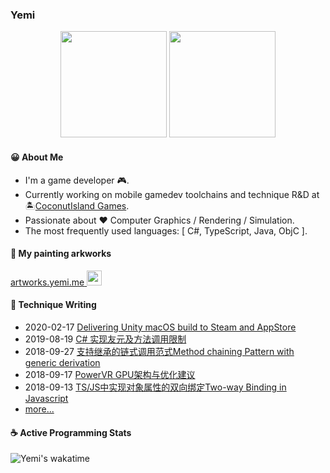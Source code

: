 ### Yemi

<p align="center">
<img style="display:inline-block" height="170" src="https://github-readme-stats.vercel.app/api?username=zcyemi&hide=contribs&count_private=true"/>
<img style="display:inline-block" height="170" src="https://github-readme-stats.vercel.app/api/top-langs/?username=zcyemi&layout=compact&hide=html&count_private=true&langs_count=6"/>
</p>

#### 😀 About Me

- I'm a game developer 🎮.
- Currently working on mobile gamedev toolchains and technique R&D at 🏝️[CoconutIsland Games](https://www.coconut.is/).
- Passionate about :heart: Computer Graphics / Rendering / Simulation.
- The most frequently used languages: [ C#, TypeScript, Java, ObjC ].

#### 🎨 My painting arkworks

<a href="https://artwork.yemi.me">
  <span>artworks.yemi.me</span>
  <image height="24" src="https://yemi.me/images/favicon.png">
</a>

#### 📝 Technique Writing

- 2020-02-17 [Delivering Unity macOS build to Steam and AppStore](https://yemi.me/2020/02/17/en/submit-unity-macos-build-to-steam-appstore/)
- 2019-08-19 [C# 实现友元及方法调用限制](https://yemi.me/2019/08/19/method-calling-restriction-csharp/)
- 2018-09-27 [支持继承的链式调用范式Method chaining Pattern with generic derivation](https://yemi.me/2018/09/27/method-chaining-with-derivation/)
- 2018-09-17 [PowerVR GPU架构与优化建议](https://yemi.me/2018/09/17/powervr-architecture-overview/)
- 2018-09-13 [TS/JS中实现对象属性的双向绑定Two-way Binding in Javascript](https://yemi.me/2018/09/13/js-two-way-binding/)
- [more...](https://yemi.me/archives/)

#### ☕ Active Programming Stats

![Yemi's wakatime](https://github-readme-stats.vercel.app/api/wakatime?username=zcyemi)
